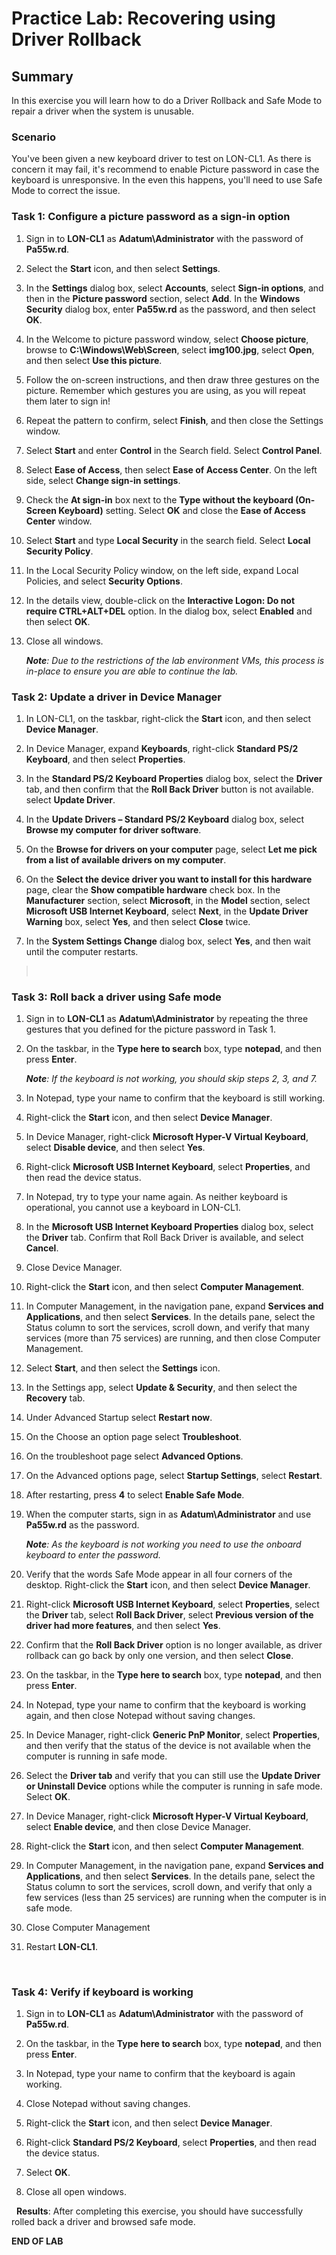 # Practice Lab: Recovering using Driver Rollback

## Summary

In this exercise you will learn how to do a Driver Rollback and Safe Mode to
repair a driver when the system is unusable.

### Scenario

You've been given a new keyboard driver to test on LON-CL1. As there is concern
it may fail, it's recommend to enable Picture password in case the keyboard is
unresponsive. In the even this happens, you'll need to use Safe Mode to correct
the issue.

### Task 1: Configure a picture password as a sign-in option

1.  Sign in to **LON-CL1** as **Adatum\\Administrator** with the password of
    **Pa55w.rd**.

2.  Select the **Start** icon, and then select **Settings**.

3.  In the **Settings** dialog box, select **Accounts**, select **Sign-in
    options**, and then in the **Picture password** section, select **Add**. In
    the **Windows Security** dialog box, enter **Pa55w.rd** as the password, and
    then select **OK**.

4.  In the Welcome to picture password window, select **Choose picture**, browse
    to **C:\\Windows\\Web\\Screen**, select **img100.jpg**, select **Open**, and
    then select **Use this picture**.

5.  Follow the on-screen instructions, and then draw three gestures on the
    picture. Remember which gestures you are using, as you will repeat them
    later to sign in!

6.  Repeat the pattern to confirm, select **Finish**, and then close the
    Settings window.

7.  Select **Start** and enter **Control** in the Search field.  Select **Control Panel**.

8.  Select **Ease of Access**, then select **Ease of Access Center**.  On the left side, select
    **Change sign-in settings**.

9.  Check the **At sign-in** box next to the **Type without the keyboard (On-Screen Keyboard)** setting. Select **OK** and close the **Ease of Access Center** window.

10.  Select **Start** and type **Local Security** in the search field. Select **Local Security Policy**. 

11.  In the Local Security Policy window, on the left side, expand Local Policies, and select **Security Options**.

12.  In the details view, double-click on the **Interactive Logon: Do not require CTRL+ALT+DEL** option. In the dialog box, select **Enabled** and then select **OK**.

13. Close all windows.

    _**Note**: Due to the restrictions of the lab environment VMs, this process is
    in-place to ensure you are able to continue the lab._
    

### Task 2: Update a driver in Device Manager

1.  In LON-CL1, on the taskbar, right-click the **Start** icon, and then select
    **Device Manager**.

2.  In Device Manager, expand **Keyboards**, right-click **Standard PS/2
    Keyboard**, and then select **Properties**.

3.  In the **Standard PS/2 Keyboard Properties** dialog box, select the
    **Driver** tab, and then confirm that the **Roll Back Driver** button is not
    available. select **Update Driver**.

4.  In the **Update Drivers – Standard PS/2 Keyboard** dialog box, select
    **Browse my computer for driver software**.

5.  On the **Browse for drivers on your computer** page, select **Let me pick
    from a list of available drivers on my computer**.

6.  On the **Select the device driver you want to install for this hardware**
    page, clear the **Show compatible hardware** check box. In the
    **Manufacturer** section, select **Microsoft**, in the **Model** section,
    select **Microsoft USB Internet Keyboard**, select **Next**, in the **Update
    Driver Warning** box, select **Yes**, and then select **Close** twice.

7.  In the **System Settings Change** dialog box, select **Yes**, and then wait
    until the computer restarts.

>    

### Task 3: Roll back a driver using Safe mode

1.  Sign in to **LON-CL1** as **Adatum\\Administrator** by repeating the three
    gestures that you defined for the picture password in Task 1.

2.  On the taskbar, in the **Type here to search** box, type **notepad**, and
    then press **Enter**.    

    _**Note**: If the keyboard is not working, you should skip steps 2, 3, and 7._

1.  In Notepad, type your name to confirm that the keyboard is still working.

2.  Right-click the **Start** icon, and then select **Device Manager**.

3.  In Device Manager, right-click **Microsoft Hyper-V Virtual Keyboard**,
    select **Disable device**, and then select **Yes**.

4.  Right-click **Microsoft USB Internet Keyboard**, select **Properties**, and
    then read the device status.

5.  In Notepad, try to type your name again. As neither keyboard is operational,
    you cannot use a keyboard in LON-CL1.

6.  In the **Microsoft USB Internet Keyboard Properties** dialog box, select the
    **Driver** tab. Confirm that Roll Back Driver is available, and select
    **Cancel**.

7.  Close Device Manager.

8.  Right-click the **Start** icon, and then select **Computer Management**.

9.  In Computer Management, in the navigation pane, expand **Services and
    Applications**, and then select **Services**. In the details pane, select
    the Status column to sort the services, scroll down, and verify that many
    services (more than 75 services) are running, and then close Computer
    Management.

10. Select **Start**, and then select the **Settings** icon.

11. In the Settings app, select **Update & Security**, and then select the
    **Recovery** tab.

12. Under Advanced Startup select **Restart now**.

13. On the Choose an option page select **Troubleshoot**.

14. On the troubleshoot page select **Advanced Options**.

15. On the Advanced options page, select **Startup Settings**, select
    **Restart**.

16. After restarting, press **4** to select **Enable Safe Mode**.

17. When the computer starts, sign in as **Adatum\\Administrator** and use
    **Pa55w.rd** as the password.

    _**Note**: As the keyboard is not working you need to use the onboard keyboard
    to enter the password._

1.  Verify that the words Safe Mode appear in all four corners of the desktop.
    Right-click the **Start** icon, and then select **Device Manager**.

2.  Right-click **Microsoft USB Internet Keyboard**, select **Properties**,
    select the **Driver** tab, select **Roll Back Driver**, select **Previous
    version of the driver had more features**, and then select **Yes**.

3.  Confirm that the **Roll Back Driver** option is no longer available, as
    driver rollback can go back by only one version, and then select **Close**.

4.  On the taskbar, in the **Type here to search** box, type **notepad**, and
    then press **Enter**.

5.  In Notepad, type your name to confirm that the keyboard is working again,
    and then close Notepad without saving changes.

6.  In Device Manager, right-click **Generic PnP Monitor**, select
    **Properties**, and then verify that the status of the device is not
    available when the computer is running in safe mode.

7.  Select the **Driver tab** and verify that you can still use the **Update
    Driver or Uninstall Device** options while the computer is running in safe
    mode. Select **OK**.

8.  In Device Manager, right-click **Microsoft Hyper-V Virtual Keyboard**,
    select **Enable device**, and then close Device Manager.

9.  Right-click the **Start** icon, and then select **Computer Management**.

10. In Computer Management, in the navigation pane, expand **Services and
    Applications**, and then select **Services**. In the details pane, select
    the Status column to sort the services, scroll down, and verify that only a
    few services (less than 25 services) are running when the computer is in
    safe mode.

11. Close Computer Management

12. Restart **LON-CL1**.

 

### Task 4: Verify if keyboard is working

1.  Sign in to **LON-CL1** as **Adatum\\Administrator** with the password of
    **Pa55w.rd**.

2.  On the taskbar, in the **Type here to search** box, type **notepad**, and
    then press **Enter**.    

3.  In Notepad, type your name to confirm that the keyboard is again working.

4.  Close Notepad without saving changes.

5.  Right-click the **Start** icon, and then select **Device Manager**.

6.  Right-click **Standard PS/2 Keyboard**, select **Properties**, and then read
    the device status.

7.  Select **OK**.

8.  Close all open windows.

 
**Results**: After completing this exercise, you should have successfully rolled
back a driver and browsed safe mode.

**END OF LAB**